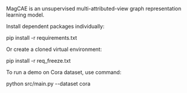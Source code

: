 
MagCAE is an unsupervised multi-attributed-view graph representation learning model.

Install dependent packages individually:

pip install -r requirements.txt

Or create a cloned virtual environment:

pip install -r req_freeze.txt

To run a demo on Cora dataset, use command:

python src/main.py --dataset cora
